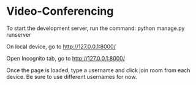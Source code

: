 # Video-Conferencing

To start the development server, run the command: python manage.py runserver

On local device, go to http://127.0.0.1:8000/

Open Incognito tab, go to http://127.0.0.1:8000/

Once the page is loaded, type a username and click join room from each device. Be sure to use different usernames for now.
